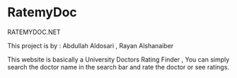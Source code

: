 # RatemyDoc
RATEMYDOC.NET

This project is by : Abdullah Aldosari , Rayan Alshanaiber 

This website is basically a University Doctors Rating Finder , You can simply search the doctor name in the search bar and rate the doctor or see ratings.

